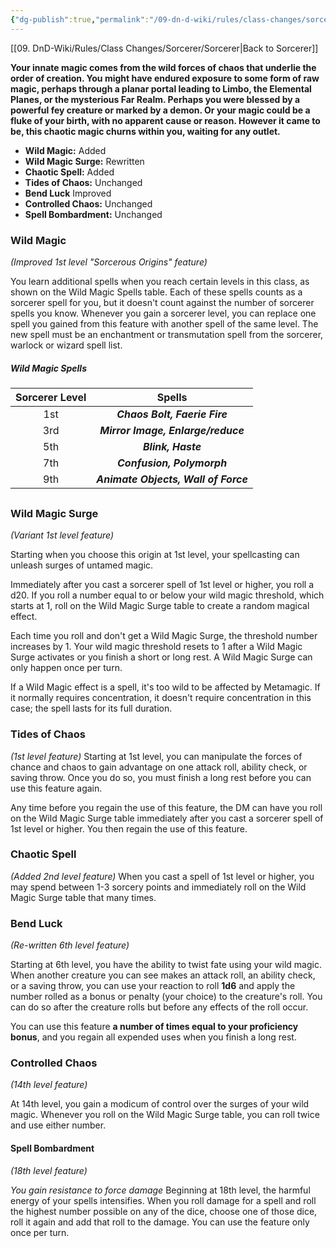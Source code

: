 ```yaml
---
{"dg-publish":true,"permalink":"/09-dn-d-wiki/rules/class-changes/sorcerer/wild-magic/","tags":["subclass","sorcerer"]}
---
```


[[09. DnD-Wiki/Rules/Class Changes/Sorcerer/Sorcerer\|Back to Sorcerer]]

**Your innate magic comes from the wild forces of chaos that underlie the order of creation. You might have endured exposure to some form of raw magic, perhaps through a planar portal leading to Limbo, the Elemental Planes, or the mysterious Far Realm. Perhaps you were blessed by a powerful fey creature or marked by a demon. Or your magic could be a fluke of your birth, with no apparent cause or reason. However it came to be, this chaotic magic churns within you, waiting for any outlet.**

* **Wild Magic:** Added
* **Wild Magic Surge:** Rewritten
* **Chaotic Spell:** Added
* **Tides of Chaos:** Unchanged
* **Bend Luck** Improved
* **Controlled Chaos:** Unchanged
* **Spell Bombardment:** Unchanged

### Wild Magic
*(Improved 1st level "Sorcerous Origins" feature)*

You learn additional spells when you reach certain levels in this class, as shown on the Wild Magic Spells table. Each of these spells counts as a sorcerer spell for you, but it doesn't count against the number of sorcerer spells you know. Whenever you gain a sorcerer level, you can replace one spell you gained from this feature with another spell of the same level. The new spell must be an enchantment or transmutation spell from the sorcerer, warlock or wizard spell list.

##### Wild Magic Spells
| Sorcerer Level  | Spells |
|:---:|:-----------:|
|  1st  | ***Chaos Bolt, Faerie Fire*** |
|  3rd  | ***Mirror Image, Enlarge/reduce*** |
|  5th  | ***Blink, Haste*** |
|  7th  | ***Confusion, Polymorph*** |
|  9th  | ***Animate Objects, Wall of Force*** |

<div style='margin-top:30px;'></div>


### Wild Magic Surge
*(Variant 1st level feature)*

Starting when you choose this origin at 1st level, your spellcasting can unleash surges of untamed magic. 

Immediately after you cast a sorcerer spell of 1st level or higher, you roll a d20. If you roll a number equal to or below your wild magic threshold, which starts at 1, roll on the Wild Magic Surge table to create a random magical effect. 

Each time you roll and don't get a Wild Magic Surge, the threshold number increases by 1. Your wild magic threshold resets to 1 after a Wild Magic Surge activates or you finish a short or long rest. A Wild Magic Surge can only happen once per turn.

If a Wild Magic effect is a spell, it's too wild to be affected by Metamagic. If it normally requires concentration, it doesn't require concentration in this case; the spell lasts for its full duration.

### Tides of Chaos
*(1st level feature)*
Starting at 1st level, you can manipulate the forces of chance and chaos to gain advantage on one attack roll, ability check, or saving throw. Once you do so, you must finish a long rest before you can use this feature again.

Any time before you regain the use of this feature, the DM can have you roll on the Wild Magic Surge table immediately after you cast a sorcerer spell of 1st level or higher. You then regain the use of this feature.

### Chaotic Spell
*(Added 2nd level feature)*
When you cast a spell of 1st level or higher, you may spend between 1-3 sorcery points and immediately roll on the Wild Magic Surge table that many times.

### Bend Luck
*(Re-written 6th level feature)*

Starting at 6th level, you have the ability to twist fate using your wild magic. When another creature you can see makes an attack roll, an ability check, or a saving throw, you can use your reaction to roll **1d6** and apply the number rolled as a bonus or penalty (your choice) to the creature's roll. You can do so after the creature rolls but before any effects of the roll occur.

You can use this feature **a number of times equal to your proficiency bonus**, and you regain all expended uses when you finish a long rest.

### Controlled Chaos
*(14th level feature)*

At 14th level, you gain a modicum of control over the surges of your wild magic. Whenever you roll on the Wild Magic Surge table, you can roll twice and use either number.

#### Spell Bombardment
*(18th level feature)*

*You gain resistance to force damage*
Beginning at 18th level, the harmful energy of your spells intensifies. When you roll damage for a spell and roll the highest number possible on any of the dice, choose one of those dice, roll it again and add that roll to the damage. You can use the feature only once per turn.
